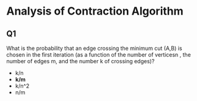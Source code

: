 # Analysis of Contraction Algorithm

## Q1

What is the probability that an edge crossing the minimum cut (A,B) is chosen in the first iteration (as a function of the number of verticesn , the number of edges m, and the number k of crossing edges)?

- k/n
- **k/m**
- k/n^2
- n/m
